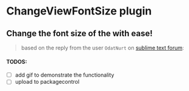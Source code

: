 # ChangeViewFontSize plugin
## Change the font size of the with ease!
> based on the reply from the user `OdatNurt` on [sublime text forum](https://forum.sublimetext.com/t/change-font-size-for-an-individual-buffer-panel/33656/2): 

#### TODOS: 
- [ ] add gif to demonstrate the functionality
- [ ] upload to packagecontrol